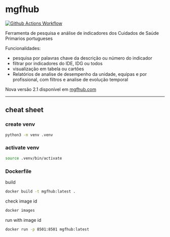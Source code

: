 # mgfhub

[![Github Actions Workflow](https://github.com/DiogoCarapito/mgfhub/actions/workflows/main.yaml/badge.svg)](https://github.com/DiogoCarapito/mgfhub/actions/workflows/main.yaml)

Ferramenta de pesquisa e análise de indicadores dos Cuidados de Saúde Primarios portugueses

Funcionalidades:

- pesquisa por palavras chave da descrição ou número do indicador
- filtrar por indicadores do IDE, IDG ou todos
- visualização em tabela ou cartões
- Relatórios de analise de desempenho da unidade, equipas e por profissional, com filtros e analise de evolução temporal

Nova versão 2.1 disponível em [mgfhub.com](mgfhub.com)

---

## cheat sheet

### create venv

```bash
python3 -m venv .venv
```

### activate venv

```bash
source .venv/bin/activate
```

### Dockerfile

build

```bash
docker build -t mgfhub:latest .
```

check image id

```bash
docker images
```

run with image id

```bash
docker run -p 8501:8501 mgfhub:latest
````

